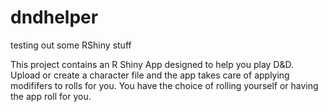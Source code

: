 # dndhelper
testing out some RShiny stuff

This project contains an R Shiny App designed to help you play D&D. Upload or create a character file and the app takes care of applying modififers to rolls for you. You have the choice of rolling yourself or having the app roll for you.
